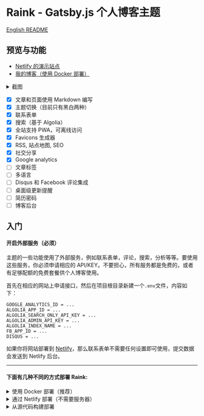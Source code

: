 # Raink - Gatsby.js 个人博客主题

[English README](README.md)

## 预览与功能

* [Netlify 的演示站点](https://raink.netlify.com)
* [我的博客（使用 Docker 部署）](https://zuolan.me/)

<details><summary>截图</summary>

Lighthouse 评分：

![Lighthouse](https://i.imgur.com/QeO8Gh8.jpg)

</details>

* [x] 文章和页面使用 Markdown 编写
* [x] 主题切换（目前只有黑白两种）
* [x] 联系表单
* [x] 搜索（基于 Algolia）
* [x] 全站支持 PWA，可离线访问
* [x] Favicons 生成器
* [x] RSS, 站点地图, SEO
* [x] 社交分享
* [x] Google analytics
* [ ] 文章标签
* [ ] 多语言
* [ ] Disqus 和 Facebook 评论集成
* [ ] 桌面级更新提醒
* [ ] 简历密码
* [ ] 博客后台

## 入门

#### 开启外部服务（必须）

主题的一些功能使用了外部服务，例如联系表单，评论，搜索，分析等等。要使用这些服务，你必须申请相应的 API/KEY。不要担心，所有服务都是免费的，或者有足够配额的免费套餐供个人博客使用。

首先在相应的网站上申请接口，然后在项目根目录新建一个`.env`文件，内容如下：

```
GOOGLE_ANALYTICS_ID = ...
ALGOLIA_APP_ID = ...
ALGOLIA_SEARCH_ONLY_API_KEY = ...
ALGOLIA_ADMIN_API_KEY = ...
ALGOLIA_INDEX_NAME = ...
FB_APP_ID = ...
DISQUS = ...
```

如果你将网站部署到 [Netlify](https://www.netlify.com/)，那么联系表单不需要任何设置即可使用，提交数据会发送到 Netlify 后台。

----

#### 下面有几种不同的方式部署 Raink:

<details><summary>使用 Docker 部署（推荐）</summary>

提醒：你的 Gatsby.js 网站静态文件将自动创建到 `~/raink/public` 中。

克隆这个仓库：

```
$ git clone https://github.com/izuolan/raink.git ~/raink && cd $_
```

#### deploy（生产级部署）

这个命令首先会生成一些 PWA 必须的图标，然后构建静态文件，构建结束后会进入监视状态，一旦 `content` 文件夹内容有变动便会触发再次构建：

```shell
$ docker run -dit --restart=always --name raink \
    -v ~/raink:/site \
    -v ~/content:/site/content \
    zuolan/raink deploy

# 查看构建日志
$ docker logs -f raink
```

现在一切准备就绪，你可以把 `~/raink/public` 目录放到任意一种 HTTP 服务中，例如 Github Pages。

#### develop（开发）

使用 `develop` 命令部署可以在修改主题文件时快速看到修改结果，打开 `SERVER_IP:8000` 即可看到页面:

```shell
$ docker run -it --rm -p 8000:8000 \
    -v ~/raink:/site \
    -v ~/content:/site/content \
    zuolan/raink develop
```

#### build 和 serve

使用 `build` 命令用于构建生产级的静态页面，构建后的内容会输出到 `public` 文件夹：

```shell
$ docker run -it --rm \
    -v ~/raink:/site \
    -v ~/content:/site/content \
    zuolan/raink build
```

使用 `serve` 命令运行一个 HTTP 服务:

```shell
$ docker run -dit --name raink-public \
    -p 8000:8000 \
    -v ~/raink:/site \
    -v ~/content:/site/content \
    zuolan/raink serve
```

#### other

安装一个新的 npm 包:

```
$ docker run -it --rm \
    -v ~/raink:/site \
    -v ~/content:/site/content \
    zuolan/raink yarn add gatsby-transformer-yaml
```

</details>

<details><summary>通过 Netlify 部署（不需要服务器）</summary>

1. Fork 这个仓库，注册登录 [Netlify](https://www.netlify.com/)。
2. 点击 [Create a new site](https://app.netlify.com/start) 然后选择你刚才 forked 的仓库。
3. 在 Netlify 构建页面设置 `.ENV` 变量，不懂就看下面那张图。

    <details><summary>如何配置环境变量</summary>

    ![Set ENV in Netlify](https://i.imgur.com/WmcYkOZ.png)

    </details>

4. 其他设置保持默认（**Basic build settings** 不需要改动），点击 **Deploy site** 即可开始部署。

稍等片刻就可以看到网站已经部署完成，你可以克隆你的 Forked 仓库，修改 `content` 文件夹里面的内容然后提交，Netlify 会自动触发构建。

</details>

<details><summary>从源代码构建部署</summary>

```shell
$ git clone https://github.com/izuolan/raink.git && cd $_
$ npm install --global gatsby-cli
$ yarn install
$ yarn develop
```

</details>
